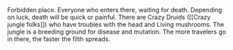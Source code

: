 Forbidden place. Everyone who enters there, waiting for death. Depending on luck, death will be quick or painful. There are Crazy Druids ([[Crazy jungle folks]]) who have troubles with the head and Living mushrooms. The jungle is a breeding ground for disease and mutation. The more travelers go in there, the faster the filth spreads.